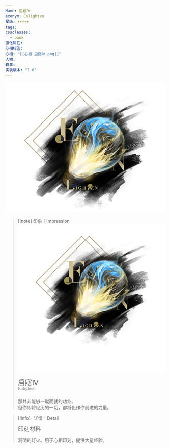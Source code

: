 ```yaml
---
Name: 启寤Ⅳ
exonym: Enlighten
星级: ✦✦✦✦✦
tags: 
cssclasses:
  - book
强化属性: 
心相标签: 
心相: "[[心相 启寤Ⅳ.png]]"
人物: 
轶事: 
实装版本: "1.0"
---
```

![cover](assets/启寤Ⅳ｜Enlighten.assets/心相%20启寤Ⅳ.png)

> [!note] 印象｜Impression
> ![心相 启寤Ⅳ 1|inlL|300](assets/启寤Ⅳ｜Enlighten.assets/心相%20启寤Ⅳ%201.png)
> <p style="font-family: '家族宋', sans-serif; font-size: 22px; line-height: 0.75; text-indent: 0;">启寤Ⅳ<br><span style="font-family: serif; font-size: 14px; color: #888888;">Enlighten</span></p>
> 
> 那并非能够一蹴而就的功业。  
> 但你即将经历的一切，都将化作你前进的力量。

> [!info]- 详情｜Detail
> <p style="font-family: '家族宋', sans-serif; font-size: 18px; line-height: 0.75; text-indent: 0;">印刻材料</p>
> 
> 洞明的灯火。用于心相印刻，提供大量经验。

